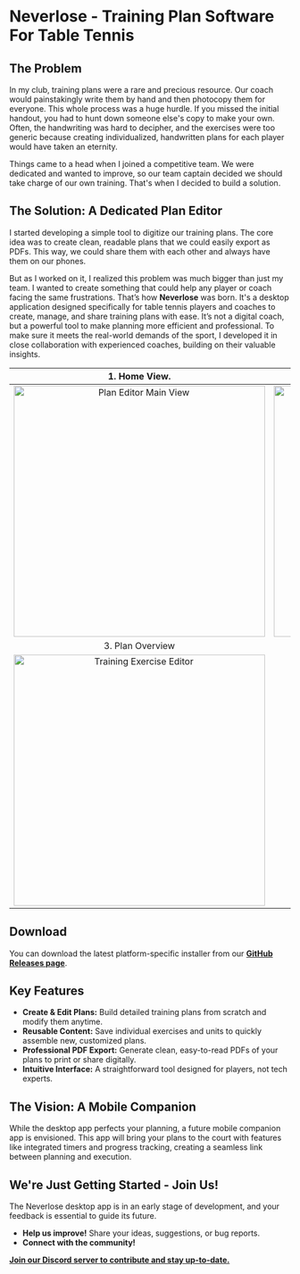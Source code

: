 # Neverlose - Training Plan Software For Table Tennis

## The Problem

In my club, training plans were a rare and precious resource. Our coach would painstakingly write them by hand and then
photocopy them for everyone. This whole process was a huge hurdle. If you missed the initial handout, you had to hunt
down someone else's copy to make your own. Often, the handwriting was hard to decipher, and the exercises were too
generic because creating individualized, handwritten plans for each player would have taken an eternity.

Things came to a head when I joined a competitive team. We were dedicated and wanted to improve, so our team captain
decided we should take charge of our own training. That's when I decided to build a solution.

## The Solution: A Dedicated Plan Editor

I started developing a simple tool to digitize our training plans. The core idea was to create clean, readable plans
that we could easily export as PDFs. This way, we could share them with each other and always have them on our phones.

But as I worked on it, I realized this problem was much bigger than just my team. I wanted to create something that
could help any player or coach facing the same frustrations. That’s how **Neverlose** was born. It's a desktop
application designed specifically for table tennis players and coaches to create, manage, and share training plans with
ease. It’s not a digital coach, but a powerful tool to make planning more efficient and professional. To make sure it
meets the real-world demands of the sport, I developed it in close collaboration with experienced coaches, building on
their valuable insights.

| 1. Home View. | 2. Editor View. |
| :------------------------------------------------: | :---------------------------------------: |
| <img width="450" alt="Plan Editor Main View" src="https://github.com/user-attachments/assets/d9a338ac-8afe-48b3-840e-5216abcb6052"> | <img width="450" alt="Training Unit Editor" src="https://github.com/user-attachments/assets/7f241bdb-2fc7-4e68-aa6c-a89535dcf5f8"> |
| 3. Plan Overview | 4. PDF Outcome |
| <img width="450" alt="Training Exercise Editor" src="https://github.com/user-attachments/assets/361ba61f-4911-4714-8f3d-9a9e18b32eb1"> | <img width="300" alt="PDF Export Example" src="https://github.com/user-attachments/assets/eedcdfe0-dcec-4203-b456-597568597083"> |

## Download

You can download the latest platform-specific installer from our **[GitHub Releases page](https://github.com/bsommerfeld/neverlose/releases)**.

## Key Features

- **Create & Edit Plans:** Build detailed training plans from scratch and modify them anytime.
- **Reusable Content:** Save individual exercises and units to quickly assemble new, customized plans.
- **Professional PDF Export:** Generate clean, easy-to-read PDFs of your plans to print or share digitally.
- **Intuitive Interface:** A straightforward tool designed for players, not tech experts.

## The Vision: A Mobile Companion

While the desktop app perfects your planning, a future mobile companion app is envisioned. This app will bring your
plans to the court with features like integrated timers and progress tracking, creating a seamless link between planning
and execution.

## We're Just Getting Started - Join Us!

The Neverlose desktop app is in an early stage of development, and your feedback is essential to guide its future.

- **Help us improve!** Share your ideas, suggestions, or bug reports.
- **Connect with the community!**

[**Join our Discord server to contribute and stay up-to-date.**](https://discord.gg/spJkX947)
